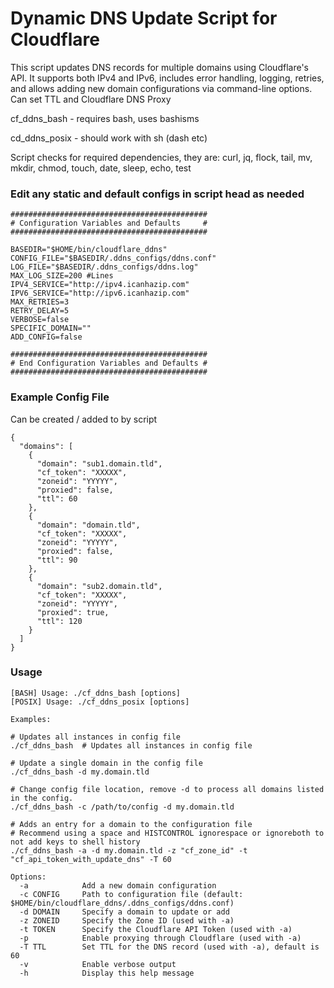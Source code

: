 # Dynamic DNS Update Script for Cloudflare

This script updates DNS records for multiple domains using Cloudflare's API. It supports both IPv4 and IPv6, includes error handling, logging, retries, and allows adding new domain configurations via command-line options. Can set TTL and Cloudflare DNS Proxy

cf_ddns_bash - requires bash, uses bashisms

cd_ddns_posix - should work with sh (dash etc)

Script checks for required dependencies, they are: curl, jq, flock, tail, mv, mkdir, chmod, touch, date, sleep, echo, test

### Edit any static and default configs in script head as needed

```
############################################
# Configuration Variables and Defaults     #
############################################

BASEDIR="$HOME/bin/cloudflare_ddns"
CONFIG_FILE="$BASEDIR/.ddns_configs/ddns.conf"
LOG_FILE="$BASEDIR/.ddns_configs/ddns.log"
MAX_LOG_SIZE=200 #Lines
IPV4_SERVICE="http://ipv4.icanhazip.com"
IPV6_SERVICE="http://ipv6.icanhazip.com"
MAX_RETRIES=3
RETRY_DELAY=5
VERBOSE=false
SPECIFIC_DOMAIN=""
ADD_CONFIG=false

############################################
# End Configuration Variables and Defaults #
############################################
```

### Example Config File
Can be created / added to by script

```
{
  "domains": [
    {
      "domain": "sub1.domain.tld",
      "cf_token": "XXXXX",
      "zoneid": "YYYYY",
      "proxied": false,
      "ttl": 60
    },
    {
      "domain": "domain.tld",
      "cf_token": "XXXXX",
      "zoneid": "YYYYY",
      "proxied": false,
      "ttl": 90
    },
    {
      "domain": "sub2.domain.tld",
      "cf_token": "XXXXX",
      "zoneid": "YYYYY",
      "proxied": true,
      "ttl": 120
    }
  ]
}
```

### Usage

```
[BASH] Usage: ./cf_ddns_bash [options]
[POSIX] Usage: ./cf_ddns_posix [options]

Examples:

# Updates all instances in config file
./cf_ddns_bash  # Updates all instances in config file

# Update a single domain in the config file
./cf_ddns_bash -d my.domain.tld

# Change config file location, remove -d to process all domains listed in the config.  
./cf_ddns_bash -c /path/to/config -d my.domain.tld

# Adds an entry for a domain to the configuration file
# Recommend using a space and HISTCONTROL ignorespace or ignoreboth to not add keys to shell history
./cf_ddns_bash -a -d my.domain.tld -z "cf_zone_id" -t "cf_api_token_with_update_dns" -T 60 

Options:
  -a            Add a new domain configuration
  -c CONFIG     Path to configuration file (default: $HOME/bin/cloudflare_ddns/.ddns_configs/ddns.conf)
  -d DOMAIN     Specify a domain to update or add
  -z ZONEID     Specify the Zone ID (used with -a)
  -t TOKEN      Specify the Cloudflare API Token (used with -a)
  -p            Enable proxying through Cloudflare (used with -a)
  -T TTL        Set TTL for the DNS record (used with -a), default is 60
  -v            Enable verbose output
  -h            Display this help message
```